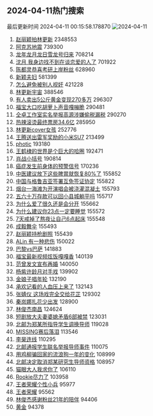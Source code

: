 ## 2024-04-11热门搜索 
最后更新时间 2024-04-11 00:15:58.178870 
![2024-04-11](https://imgs-storage.s3.us-east-005.backblazeb2.com/20240411/2024-04-11.png?versionId=4_z8fbbed132d73df8689c40f13_f11049248ea32853b_d20240410_m161557_c005_v0501000_t0043_u01712765757957) 
1. [赵丽颖拍林更新](https://s.weibo.com/weibo?q=%E8%B5%B5%E4%B8%BD%E9%A2%96%E6%8B%8D%E6%9E%97%E6%9B%B4%E6%96%B0&t=31&band_rank=1&Refer=top) 2348553
1. [阿克苏地震](https://s.weibo.com/weibo?q=%E9%98%BF%E5%85%8B%E8%8B%8F%E5%9C%B0%E9%9C%87&t=31&band_rank=2&Refer=top) 739300
1. [龙年龙月龙日雪龙号归来](https://s.weibo.com/weibo?q=%23%E9%BE%99%E5%B9%B4%E9%BE%99%E6%9C%88%E9%BE%99%E6%97%A5%E9%9B%AA%E9%BE%99%E5%8F%B7%E5%BD%92%E6%9D%A5%23&t=31&band_rank=3&Refer=top) 708214
1. [沈月 我身边找不到在谈恋爱的人了](https://s.weibo.com/weibo?q=%E6%B2%88%E6%9C%88%20%E6%88%91%E8%BA%AB%E8%BE%B9%E6%89%BE%E4%B8%8D%E5%88%B0%E5%9C%A8%E8%B0%88%E6%81%8B%E7%88%B1%E7%9A%84%E4%BA%BA%E4%BA%86&t=31&band_rank=4&Refer=top) 701922
1. [陈都灵恭喜考研上岸粉丝](https://s.weibo.com/weibo?q=%23%E9%99%88%E9%83%BD%E7%81%B5%E6%81%AD%E5%96%9C%E8%80%83%E7%A0%94%E4%B8%8A%E5%B2%B8%E7%B2%89%E4%B8%9D%23&t=31&band_rank=5&Refer=top) 628960
1. [新颖夫妇](https://s.weibo.com/weibo?q=%E6%96%B0%E9%A2%96%E5%A4%AB%E5%A6%87&t=31&band_rank=6&Refer=top) 581399
1. [怎么避免被别人视奸](https://s.weibo.com/weibo?q=%23%E6%80%8E%E4%B9%88%E9%81%BF%E5%85%8D%E8%A2%AB%E5%88%AB%E4%BA%BA%E8%A7%86%E5%A5%B8%23&t=31&band_rank=7&Refer=top) 421228
1. [林更新宇宙](https://s.weibo.com/weibo?q=%23%E6%9E%97%E6%9B%B4%E6%96%B0%E5%AE%87%E5%AE%99%23&t=31&band_rank=8&Refer=top) 388546
1. [有人卖出5公斤黄金变现270多万](https://s.weibo.com/weibo?q=%23%E6%9C%89%E4%BA%BA%E5%8D%96%E5%87%BA5%E5%85%AC%E6%96%A4%E9%BB%84%E9%87%91%E5%8F%98%E7%8E%B0270%E5%A4%9A%E4%B8%87%23&t=31&band_rank=9&Refer=top) 296307
1. [福宝大口吃胡萝卜声音嘎嘣脆](https://s.weibo.com/weibo?q=%23%E7%A6%8F%E5%AE%9D%E5%A4%A7%E5%8F%A3%E5%90%83%E8%83%A1%E8%90%9D%E5%8D%9C%E5%A3%B0%E9%9F%B3%E5%98%8E%E5%98%A3%E8%84%86%23&t=31&band_rank=10&Refer=top) 290481
1. [仝卓工作室实名举报高源涉嫌偷税漏税](https://s.weibo.com/weibo?q=%23%E4%BB%9D%E5%8D%93%E5%B7%A5%E4%BD%9C%E5%AE%A4%E5%AE%9E%E5%90%8D%E4%B8%BE%E6%8A%A5%E9%AB%98%E6%BA%90%E6%B6%89%E5%AB%8C%E5%81%B7%E7%A8%8E%E6%BC%8F%E7%A8%8E%23&t=31&band_rank=11&Refer=top) 290270
1. [热辣滚烫最终票房34.6亿](https://s.weibo.com/weibo?q=%23%E7%83%AD%E8%BE%A3%E6%BB%9A%E7%83%AB%E6%9C%80%E7%BB%88%E7%A5%A8%E6%88%BF34.6%E4%BA%BF%23&t=31&band_rank=12&Refer=top) 285950
1. [林更新cover女孩](https://s.weibo.com/weibo?q=%23%E6%9E%97%E6%9B%B4%E6%96%B0cover%E5%A5%B3%E5%AD%A9%23&t=31&band_rank=13&Refer=top) 252776
1. [王腾送出雷军奖励的小米SU7](https://s.weibo.com/weibo?q=%23%E7%8E%8B%E8%85%BE%E9%80%81%E5%87%BA%E9%9B%B7%E5%86%9B%E5%A5%96%E5%8A%B1%E7%9A%84%E5%B0%8F%E7%B1%B3SU7%23&t=31&band_rank=14&Refer=top) 213499
1. [photic](https://s.weibo.com/weibo?q=photic&t=31&band_rank=15&Refer=top) 193180
1. [王鹤棣的世界是个巨大的哈圈](https://s.weibo.com/weibo?q=%23%E7%8E%8B%E9%B9%A4%E6%A3%A3%E7%9A%84%E4%B8%96%E7%95%8C%E6%98%AF%E4%B8%AA%E5%B7%A8%E5%A4%A7%E7%9A%84%E5%93%88%E5%9C%88%23&t=31&band_rank=16&Refer=top) 192471
1. [肖战小括号](https://s.weibo.com/weibo?q=%23%E8%82%96%E6%88%98%E5%B0%8F%E6%8B%AC%E5%8F%B7%23&t=31&band_rank=17&Refer=top) 190814
1. [癌症发生前身体的预警信号](https://s.weibo.com/weibo?q=%23%E7%99%8C%E7%97%87%E5%8F%91%E7%94%9F%E5%89%8D%E8%BA%AB%E4%BD%93%E7%9A%84%E9%A2%84%E8%AD%A6%E4%BF%A1%E5%8F%B7%23&t=31&band_rank=18&Refer=top) 170236
1. [中医建议放下这些脾胃就恢复80%了](https://s.weibo.com/weibo?q=%23%E4%B8%AD%E5%8C%BB%E5%BB%BA%E8%AE%AE%E6%94%BE%E4%B8%8B%E8%BF%99%E4%BA%9B%E8%84%BE%E8%83%83%E5%B0%B1%E6%81%A2%E5%A4%8D80%25%E4%BA%86%23&t=31&band_rank=19&Refer=top) 155852
1. [中国与格鲁吉亚签署互免签证协定](https://s.weibo.com/weibo?q=%23%E4%B8%AD%E5%9B%BD%E4%B8%8E%E6%A0%BC%E9%B2%81%E5%90%89%E4%BA%9A%E7%AD%BE%E7%BD%B2%E4%BA%92%E5%85%8D%E7%AD%BE%E8%AF%81%E5%8D%8F%E5%AE%9A%23&t=31&band_rank=20&Refer=top) 155822
1. [烟台一海滩为开演唱会被浇灌混凝土](https://s.weibo.com/weibo?q=%23%E7%83%9F%E5%8F%B0%E4%B8%80%E6%B5%B7%E6%BB%A9%E4%B8%BA%E5%BC%80%E6%BC%94%E5%94%B1%E4%BC%9A%E8%A2%AB%E6%B5%87%E7%81%8C%E6%B7%B7%E5%87%9D%E5%9C%9F%23&t=31&band_rank=21&Refer=top) 155793
1. [五六十万存款可以回小县城躺平吗](https://s.weibo.com/weibo?q=%23%E4%BA%94%E5%85%AD%E5%8D%81%E4%B8%87%E5%AD%98%E6%AC%BE%E5%8F%AF%E4%BB%A5%E5%9B%9E%E5%B0%8F%E5%8E%BF%E5%9F%8E%E8%BA%BA%E5%B9%B3%E5%90%97%23&t=31&band_rank=22&Refer=top) 155717
1. [为什么爱了很久还是会分开](https://s.weibo.com/weibo?q=%E4%B8%BA%E4%BB%80%E4%B9%88%E7%88%B1%E4%BA%86%E5%BE%88%E4%B9%85%E8%BF%98%E6%98%AF%E4%BC%9A%E5%88%86%E5%BC%80&t=31&band_rank=23&Refer=top) 155662
1. [为什么建议你23点一定要睡觉](https://s.weibo.com/weibo?q=%23%E4%B8%BA%E4%BB%80%E4%B9%88%E5%BB%BA%E8%AE%AE%E4%BD%A023%E7%82%B9%E4%B8%80%E5%AE%9A%E8%A6%81%E7%9D%A1%E8%A7%89%23&t=31&band_rank=24&Refer=top) 155572
1. [7天戒掉了熬夜让自己6点起床](https://s.weibo.com/weibo?q=%237%E5%A4%A9%E6%88%92%E6%8E%89%E4%BA%86%E7%86%AC%E5%A4%9C%E8%AE%A9%E8%87%AA%E5%B7%B16%E7%82%B9%E8%B5%B7%E5%BA%8A%23&t=31&band_rank=25&Refer=top) 155548
1. [成毅舞伞](https://s.weibo.com/weibo?q=%23%E6%88%90%E6%AF%85%E8%88%9E%E4%BC%9E%23&t=31&band_rank=26&Refer=top) 155493
1. [赵丽颖持枪剧照](https://s.weibo.com/weibo?q=%23%E8%B5%B5%E4%B8%BD%E9%A2%96%E6%8C%81%E6%9E%AA%E5%89%A7%E7%85%A7%23&t=31&band_rank=27&Refer=top) 155439
1. [ALin 有一种悲伤](https://s.weibo.com/weibo?q=ALin%20%E6%9C%89%E4%B8%80%E7%A7%8D%E6%82%B2%E4%BC%A4&t=31&band_rank=28&Refer=top) 150022
1. [巴黎vs巴萨](https://s.weibo.com/weibo?q=%23%E5%B7%B4%E9%BB%8Evs%E5%B7%B4%E8%90%A8%23&t=31&band_rank=29&Refer=top) 141883
1. [福宝最新视频炫饭嘎嘎香](https://s.weibo.com/weibo?q=%23%E7%A6%8F%E5%AE%9D%E6%9C%80%E6%96%B0%E8%A7%86%E9%A2%91%E7%82%AB%E9%A5%AD%E5%98%8E%E5%98%8E%E9%A6%99%23&t=31&band_rank=30&Refer=top) 140139
1. [范曾发文宣布再婚](https://s.weibo.com/weibo?q=%E8%8C%83%E6%9B%BE%E5%8F%91%E6%96%87%E5%AE%A3%E5%B8%83%E5%86%8D%E5%A9%9A&t=31&band_rank=31&Refer=top) 140050
1. [杨紫许龄月对手戏](https://s.weibo.com/weibo?q=%23%E6%9D%A8%E7%B4%AB%E8%AE%B8%E9%BE%84%E6%9C%88%E5%AF%B9%E6%89%8B%E6%88%8F%23&t=31&band_rank=32&Refer=top) 139902
1. [金娘子唱年轮](https://s.weibo.com/weibo?q=%E9%87%91%E5%A8%98%E5%AD%90%E5%94%B1%E5%B9%B4%E8%BD%AE&t=31&band_rank=33&Refer=top) 132190
1. [承欢记看的人血压上来了](https://s.weibo.com/weibo?q=%E6%89%BF%E6%AC%A2%E8%AE%B0%E7%9C%8B%E7%9A%84%E4%BA%BA%E8%A1%80%E5%8E%8B%E4%B8%8A%E6%9D%A5%E4%BA%86&t=31&band_rank=34&Refer=top) 132143
1. [张婧仪 这场戏完全交给花芷](https://s.weibo.com/weibo?q=%E5%BC%A0%E5%A9%A7%E4%BB%AA%20%E8%BF%99%E5%9C%BA%E6%88%8F%E5%AE%8C%E5%85%A8%E4%BA%A4%E7%BB%99%E8%8A%B1%E8%8A%B7&t=31&band_rank=35&Refer=top) 129302
1. [秦岚娜扎花少出发](https://s.weibo.com/weibo?q=%23%E7%A7%A6%E5%B2%9A%E5%A8%9C%E6%89%8E%E8%8A%B1%E5%B0%91%E5%87%BA%E5%8F%91%23&t=31&band_rank=36&Refer=top) 128900
1. [林俊杰南昌](https://s.weibo.com/weibo?q=%23%E6%9E%97%E4%BF%8A%E6%9D%B0%E5%8D%97%E6%98%8C%23&t=31&band_rank=37&Refer=top) 124624
1. [短剧放大夫妻婆媳矛盾6部被禁](https://s.weibo.com/weibo?q=%23%E7%9F%AD%E5%89%A7%E6%94%BE%E5%A4%A7%E5%A4%AB%E5%A6%BB%E5%A9%86%E5%AA%B3%E7%9F%9B%E7%9B%BE6%E9%83%A8%E8%A2%AB%E7%A6%81%23&t=31&band_rank=38&Refer=top) 123031
1. [北邮为郑某所指导学生调换导师](https://s.weibo.com/weibo?q=%23%E5%8C%97%E9%82%AE%E4%B8%BA%E9%83%91%E6%9F%90%E6%89%80%E6%8C%87%E5%AF%BC%E5%AD%A6%E7%94%9F%E8%B0%83%E6%8D%A2%E5%AF%BC%E5%B8%88%23&t=31&band_rank=39&Refer=top) 119028
1. [MISSING赛后落泪](https://s.weibo.com/weibo?q=%23MISSING%E8%B5%9B%E5%90%8E%E8%90%BD%E6%B3%AA%23&t=31&band_rank=40&Refer=top) 113546
1. [李昊连线](https://s.weibo.com/weibo?q=%E6%9D%8E%E6%98%8A%E8%BF%9E%E7%BA%BF&t=31&band_rank=41&Refer=top) 110295
1. [北邮通报学生联名举报导师事件](https://s.weibo.com/weibo?q=%23%E5%8C%97%E9%82%AE%E9%80%9A%E6%8A%A5%E5%AD%A6%E7%94%9F%E8%81%94%E5%90%8D%E4%B8%BE%E6%8A%A5%E5%AF%BC%E5%B8%88%E4%BA%8B%E4%BB%B6%23&t=31&band_rank=42&Refer=top) 110075
1. [用鸡柳骗回家的流浪狗一年的变化](https://s.weibo.com/weibo?q=%23%E7%94%A8%E9%B8%A1%E6%9F%B3%E9%AA%97%E5%9B%9E%E5%AE%B6%E7%9A%84%E6%B5%81%E6%B5%AA%E7%8B%97%E4%B8%80%E5%B9%B4%E7%9A%84%E5%8F%98%E5%8C%96%23&t=31&band_rank=43&Refer=top) 108999
1. [北邮决定取消郑某研究生导师资格](https://s.weibo.com/weibo?q=%23%E5%8C%97%E9%82%AE%E5%86%B3%E5%AE%9A%E5%8F%96%E6%B6%88%E9%83%91%E6%9F%90%E7%A0%94%E7%A9%B6%E7%94%9F%E5%AF%BC%E5%B8%88%E8%B5%84%E6%A0%BC%23&t=31&band_rank=44&Refer=top) 108957
1. [猫眼大人我求你了](https://s.weibo.com/weibo?q=%E7%8C%AB%E7%9C%BC%E5%A4%A7%E4%BA%BA%E6%88%91%E6%B1%82%E4%BD%A0%E4%BA%86&t=31&band_rank=45&Refer=top) 106110
1. [Rookie尽力了](https://s.weibo.com/weibo?q=Rookie%E5%B0%BD%E5%8A%9B%E4%BA%86&t=31&band_rank=46&Refer=top) 103958
1. [王者荣耀个性小兵](https://s.weibo.com/weibo?q=%23%E7%8E%8B%E8%80%85%E8%8D%A3%E8%80%80%E4%B8%AA%E6%80%A7%E5%B0%8F%E5%85%B5%23&t=31&band_rank=47&Refer=top) 95977
1. [王者荣耀](https://s.weibo.com/weibo?q=%E7%8E%8B%E8%80%85%E8%8D%A3%E8%80%80&t=31&band_rank=48&Refer=top) 95562
1. [林俊杰感谢粉丝21年的陪伴](https://s.weibo.com/weibo?q=%23%E6%9E%97%E4%BF%8A%E6%9D%B0%E6%84%9F%E8%B0%A2%E7%B2%89%E4%B8%9D21%E5%B9%B4%E7%9A%84%E9%99%AA%E4%BC%B4%23&t=31&band_rank=49&Refer=top) 94406
1. [黄金](https://s.weibo.com/weibo?q=%E9%BB%84%E9%87%91&t=31&band_rank=50&Refer=top) 94378
